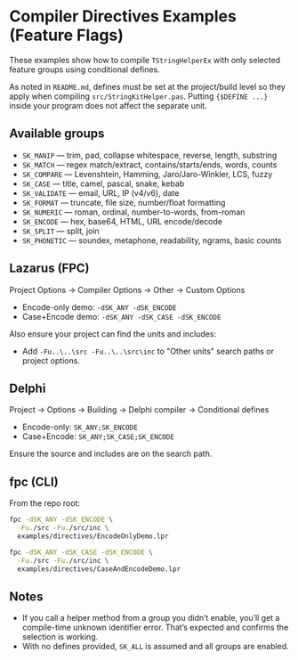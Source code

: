 # Compiler Directives Examples (Feature Flags)

These examples show how to compile `TStringHelperEx` with only selected feature groups using conditional defines.

As noted in `README.md`, defines must be set at the project/build level so they apply when compiling `src/StringKitHelper.pas`. Putting `{$DEFINE ...}` inside your program does not affect the separate unit.

## Available groups

- `SK_MANIP` — trim, pad, collapse whitespace, reverse, length, substring
- `SK_MATCH` — regex match/extract, contains/starts/ends, words, counts
- `SK_COMPARE` — Levenshtein, Hamming, Jaro/Jaro-Winkler, LCS, fuzzy
- `SK_CASE` — title, camel, pascal, snake, kebab
- `SK_VALIDATE` — email, URL, IP (v4/v6), date
- `SK_FORMAT` — truncate, file size, number/float formatting
- `SK_NUMERIC` — roman, ordinal, number-to-words, from-roman
- `SK_ENCODE` — hex, base64, HTML, URL encode/decode
- `SK_SPLIT` — split, join
- `SK_PHONETIC` — soundex, metaphone, readability, ngrams, basic counts

## Lazarus (FPC)

Project Options → Compiler Options → Other → Custom Options

- Encode-only demo: `-dSK_ANY -dSK_ENCODE`
- Case+Encode demo: `-dSK_ANY -dSK_CASE -dSK_ENCODE`

Also ensure your project can find the units and includes:

- Add `-Fu..\..\src -Fu..\..\src\inc` to "Other units" search paths or project options.

## Delphi

Project → Options → Building → Delphi compiler → Conditional defines

- Encode-only: `SK_ANY;SK_ENCODE`
- Case+Encode: `SK_ANY;SK_CASE;SK_ENCODE`

Ensure the source and includes are on the search path.

## fpc (CLI)

From the repo root:

```bash
fpc -dSK_ANY -dSK_ENCODE \
  -Fu./src -Fu./src/inc \
  examples/directives/EncodeOnlyDemo.lpr
```

```bash
fpc -dSK_ANY -dSK_CASE -dSK_ENCODE \
  -Fu./src -Fu./src/inc \
  examples/directives/CaseAndEncodeDemo.lpr
```

## Notes

- If you call a helper method from a group you didn’t enable, you’ll get a compile-time unknown identifier error. That’s expected and confirms the selection is working.
- With no defines provided, `SK_ALL` is assumed and all groups are enabled.
